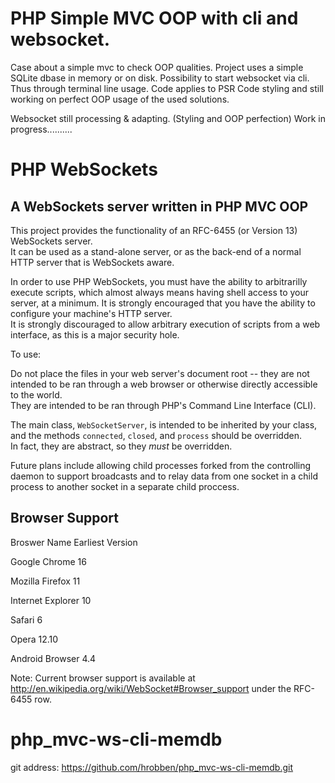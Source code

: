 PHP Simple MVC OOP with cli and websocket.
=========================================

Case about a simple mvc to check OOP qualities. Project uses a simple SQLite dbase in memory or on disk.
Possibility to start websocket via cli. Thus through terminal line usage.
Code applies to PSR Code styling and still working on perfect OOP usage of the used solutions.

Websocket still processing & adapting. (Styling and OOP perfection)
Work in progress..........

PHP WebSockets
==============

A WebSockets server written in PHP MVC OOP
------------------------------------------

This project provides the functionality of an RFC-6455 (or Version 13) WebSockets server.  
It can be used as a stand-alone server, or as the back-end of a normal HTTP server that is WebSockets aware.

In order to use PHP WebSockets, you must have the ability to arbitrarilly execute scripts, which almost always means having shell access to your server, at a minimum. 
It is strongly encouraged that you have the ability to configure your machine's HTTP server.  
It is strongly discouraged to allow arbitrary execution of scripts from a web interface, as this is a major security hole.

To use:

Do not place the files in your web server's document root -- they are not intended to be ran through a web browser or otherwise directly accessible to the world.  
They are intended to be ran through PHP's Command Line Interface (CLI).

The main class, `WebSocketServer`, is intended to be inherited by your class, and the methods `connected`, `closed`, and `process` should be overridden.  
In fact, they are abstract, so they _must_ be overridden.

Future plans include allowing child processes forked from the controlling daemon to support broadcasts and to relay data from one socket in a child process
 to another socket in a separate child proccess.

Browser Support
---------------

Broswer Name        Earliest Version

Google Chrome       16

Mozilla Firefox     11

Internet Explorer   10

Safari              6

Opera               12.10

Android Browser     4.4

Note: Current browser support is available at http://en.wikipedia.org/wiki/WebSocket#Browser_support under the RFC-6455 row.

# php_mvc-ws-cli-memdb
git address: https://github.com/hrobben/php_mvc-ws-cli-memdb.git
